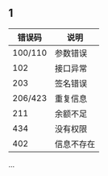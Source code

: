 ## 1

| 错误码  | 说明       |
| ------- | ---------- |
| 100/110 | 参数错误   |
| 102     | 接口异常   |
| 203     | 签名错误   |
| 206/423 | 重复信息   |
| 211     | 余额不足   |
| 434     | 没有权限   |
| 402     | 信息不存在 |

...
